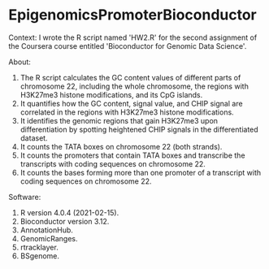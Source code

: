 # EpigenomicsPromoterBioconductor
Context: I wrote the R script named 'HW2.R' for the second assignment of the Coursera course entitled 'Bioconductor for Genomic Data Science'.

About:
1. The R script calculates the GC content values of different parts of chromosome 22, including the whole chromosome, the regions with H3K27me3 histone modifications, and its CpG islands.
2. It quantifies how the GC content, signal value, and CHIP signal are correlated in the regions with H3K27me3 histone modifications.
3. It identifies the genomic regions that gain H3K27me3 upon differentiation by spotting heightened CHIP signals in the differentiated dataset.
4. It counts the TATA boxes on chromosome 22 (both strands).
5. It counts the promoters that contain TATA boxes and transcribe the transcripts with coding sequences on chromosome 22.
6. It counts the bases forming more than one promoter of a transcript with coding sequences on chromosome 22.

Software:
1. R version 4.0.4 (2021-02-15).
2. Bioconductor version 3.12.
3. AnnotationHub.
4. GenomicRanges.
5. rtracklayer.
6. BSgenome.
